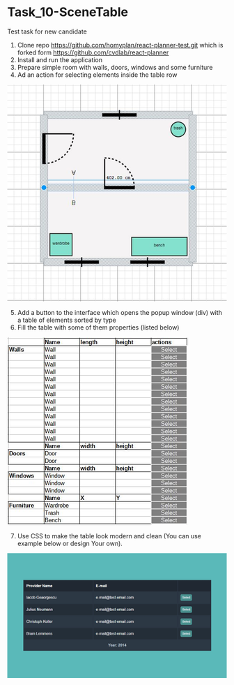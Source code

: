 # Task_10-SceneTable
Test task for new candidate


1. Clone repo https://github.com/homyplan/react-planner-test.git which is forked form https://github.com/cvdlab/react-planner
2. Install and run the application
3. Prepare simple room with walls, doors, windows and some furniture
4. Ad an action for selecting elements inside the table row

![Simple room](SimpleRoom2.JPG)

5. Add a button to the interface which opens the popup window (div) with a table of elements sorted by type
6. Fill the table with some of them properties (listed below)

![Table](Table.JPG)

7. Use CSS to make the table look modern and clean (You can use example below or design Your own).

![CSS example](responsive-table-detail-view-1.png)
